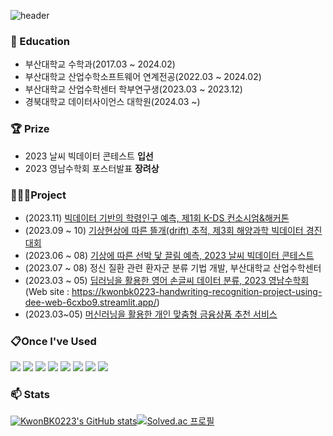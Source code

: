 <div>
  
  ![header](https://capsule-render.vercel.app/api?type=cylinder&color=000000&height=100&section=header&text=Welcome!&fontColor=ffffff&fontSize=50&animation=fadeIn&fontAlignY=55)

### :school: Education
- 부산대학교 수학과(2017.03 ~ 2024.02)<br>
- 부산대학교 산업수학소프트웨어 연계전공(2022.03 ~ 2024.02)<br>
- 부산대학교 산업수학센터 학부연구생(2023.03 ~ 2023.12)<br>
- 경북대학교 데이터사이언스 대학원(2024.03 ~)<br>

### :trophy: Prize
- 2023 날씨 빅데이터 콘테스트 **입선**<br>
- 2023 영남수학회 포스터발표 **장려상**

### 👨🏻‍💻Project
- (2023.11) [빅데이터 기반의 학령인구 예측, 제1회 K-DS 컨소시엄&해커톤](https://github.com/KwonBK0223/KDS_Hackathon_2023/tree/main)
- (2023.09 ~ 10) [기상현상에 따른 뜰개(drift) 추적, 제3회 해양과학 빅데이터 경진대회](https://github.com/KwonBK0223/SEALAB_2023)
- (2023.06 ~ 08) [기상에 따른 선박 닻 끌림 예측, 2023 날씨 빅데이터 콘테스트](https://github.com/KwonBK0223/Weather_Bigdata_Contest)
- (2023.07 ~ 08) 정신 질환 관련 환자군 분류 기법 개발, 부산대학교 산업수학센터
- (2023.03 ~ 05) [딥러닝을 활용한 영어 손글씨 데이터 분류, 2023 영남수학회](https://github.com/KwonBK0223/Handwriting_recognition_project_using_deep_learning)<br>(Web site : https://kwonbk0223-handwriting-recognition-project-using-dee-web-6cxbo9.streamlit.app/)
- (2023.03~05) [머신러닝을 활용한 개인 맞춤형 금융상품 추천 서비스](https://github.com/KwonBK0223/Personalized_financial_product_recommendation_project_using_machine_learning)


### 📋Once I've Used

<img src="https://img.shields.io/badge/Python-3776AB?style=for-the-badge&logo=java&logoColor=white">
<img src="https://img.shields.io/badge/Jupyter-F37626?style=for-the-badge&logo=java&logoColor=white">
<img src="https://img.shields.io/badge/VSCode-007ACC?style=for-the-badge&logo=java&logoColor=white">
<img src="https://img.shields.io/badge/Matlab-007ACC?style=for-the-badge&logo=java&logoColor=white">
<img src="https://img.shields.io/badge/C-8B9CC?style=for-the-badge&logo=java&logoColor=white">
<img src="https://img.shields.io/badge/CPP-00599C?style=for-the-badge&logo=java&logoColor=white">
<img src="https://img.shields.io/badge/GitHub-181717?style=for-the-badge&logo=java&logoColor=white">
<img src="https://img.shields.io/badge/Notion-000000?style=for-the-badge&logo=java&logoColor=white">

### 📫 Stats
[![KwonBK0223's GitHub stats](https://github-readme-stats.vercel.app/api?username=KwonBK0223)](https://github.com/anuraghazra/github-readme-stats)[![Solved.ac
프로필](http://mazassumnida.wtf/api/v2/generate_badge?boj=house9895)](https://solved.ac/house9895)

</div>


<!--
**KwonBK0223/KwonBK0223** is a ✨ _special_ ✨ repository because its `README.md` (this file) appears on your GitHub profile.

Here are some ideas to get you started:

- 🔭 I’m currently working on ...
- 🌱 I’m currently learning ...
- 👯 I’m looking to collaborate on ...
- 🤔 I’m looking for help with ...
- 💬 Ask me about ...
- 📫 How to reach me: ...
- 😄 Pronouns: ...
- ⚡ Fun fact: ...
-->
